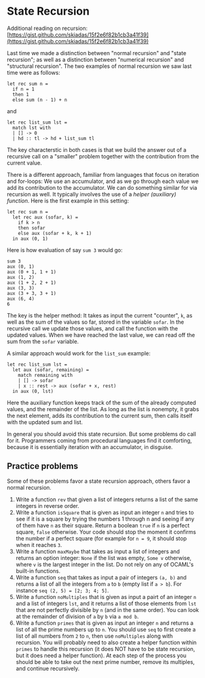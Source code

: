 # State Recursion

Additional reading on recursion: [https://gist.github.com/skiadas/15f2e6f82b1cb3a41f39](https://gist.github.com/skiadas/15f2e6f82b1cb3a41f39)

Last time we made a distinction between "normal recursion" and "state recursion"; as well as a distinction between "numerical recursion" and "structural recursion". The two examples of normal recursion we saw last time were as follows:
```
let rec sum n =
  if n = 1
  then 1
  else sum (n - 1) + n
```
and
```
let rec list_sum lst =
  match lst with
  | [] -> 0
  | hd :: tl -> hd + list_sum tl
```

The key characterstic in both cases is that we build the answer out of a recursive call on a "smaller" problem together with the contribution from the current value.

There is a different approach, familiar from languages that focus on iteration and for-loops: We use an accumulator, and as we go through each value we add its contribution to the accumulator. We can do something similar for via recursion as well. It typically involves the use of a *helper (auxiliary) function*. Here is the first example in this setting:
```
let rec sum n =
  let rec aux (sofar, k) =
    if k > n
    then sofar
    else aux (sofar + k, k + 1)
  in aux (0, 1)
```

Here is how evaluation of say `sum 3` would go:
```
sum 3
aux (0, 1)
aux (0 + 1, 1 + 1)
aux (1, 2)
aux (1 + 2, 2 + 1)
aux (3, 3)
aux (3 + 3, 3 + 1)
aux (6, 4)
6
```

The key is the helper method: It takes as input the current "counter", `k`, as well as the sum of the values so far, stored in the variable `sofar`. In the recursive call we update those values, and call the function with the updated values. When we have reached the last value, we can read off the sum from the `sofar` variable.

A similar approach would work for the `list_sum` example:
```
let rec list_sum lst =
  let aux (sofar, remaining) =
    match remaining with
    | [] -> sofar
    | x :: rest -> aux (sofar + x, rest)
  in aux (0, lst)
```

Here the auxiliary function keeps track of the sum of the already computed values, and the remainder of the list. As long as the list is nonempty, it grabs the next element, adds its contribution to the current sum, then calls itself with the updated sum and list.

In general you should avoid this state recursion. But some problems do call for it. Programmers coming from procedural languages find it comforting, because it is essentially iteration with an accumulator, in disguise.

## Practice problems

Some of these problems favor a state recursion approach, others favor a normal recursion.

1. Write a function `rev` that given a list of integers returns a list of the same integers in reverse order.
2. Write a function `isSquare` that is given as input an integer `n` and tries to see if it is a square by trying the numbers 1 through n and seeing if any of them have `n` as their square. Return a boolean `true` if `n` is a perfect square, `false` otherwise. Your code should stop the moment it confirms the number if a perfect square (for example for `n = 9`, it should stop when it reaches `3`.
3. Write a function `maxMaybe` that takes as input a list of integers and returns an option integer: `None` if the list was empty, `Some v` otherwise, where `v` is the largest integer in the list. Do not rely on any of OCAML's built-in functions.
4. Write a function `seq` that takes as input a pair of integers `(a, b)` and returns a list of all the integers from `a` to `b` (empty list if `a > b`). For instance `seq (2, 5) = [2; 3; 4; 5]`.
5. Write a function `noMultiples` that is given as input a pairt of an integer `n` and a list of integers `lst`, and it returns a list of those elements from `lst` that are not perfectly divisible by `n` (and in the same order). You can look at the remainder of division of `a` by `b` via `a mod b`.
6. Write a function `primes` that is given as input an integer `n` and returns a list of all the prime numbers up to `n`. You should use `seq` to first create a list of all numbers from `2` to `n`, then use `noMultiples` along with recursion. You will probably need to also create a helper function within `primes` to handle this recursion (it does NOT have to be state recursion, but it does need a helper function). At each step of the process you should be able to take out the next prime number, remove its multiples, and continue recursively.
